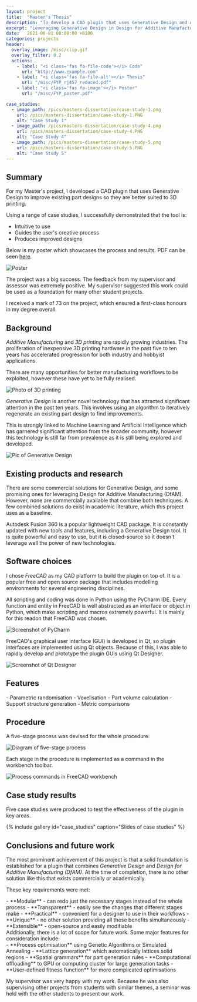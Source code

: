 ```yaml
---
layout: project
title:  "Master's Thesis"
description: "To develop a CAD plugin that uses Generative Design and AI to empower designers to improve their designs for 3D printing and Additive Manufacturing"
excerpt: "Leveraging Generative Design in Design for Additive Manufacturing (DfAM)"
date:   2021-06-01 00:00:00 +0100
categories: projects
header:
  overlay_image: /misc/clip.gif
  overlay_filter: 0.2
  actions:
    - label: "<i class='fas fa-file-code'></i> Code"
      url: "http://www.example.com"
    - label: "<i class='fas fa-file-alt'></i> Thesis"
      url: "/misc/FYP_rj457_reduced.pdf"
    - label: "<i class='fas fa-image'></i> Poster"
      url: "/misc/FYP_poster.pdf"

case_studies:
  - image_path: /pics/masters-dissertation/case-study-1.png
    url: /pics/masters-dissertation/case-study-1.PNG
    alt: "Case Study 1"
  - image_path: /pics/masters-dissertation/case-study-4.png
    url: /pics/masters-dissertation/case-study-4.PNG
    alt: "Case Study 4"
  - image_path: /pics/masters-dissertation/case-study-5.png
    url: /pics/masters-dissertation/case-study-5.PNG
    alt: "Case Study 5"
---
```



## Summary

For my Master's project, I developed a CAD plugin that uses Generative Design to improve existing part designs so they are better suited to 3D printing.


Using a range of case studies, I successfully demonstrated that the tool is:
 - Intuitive to use
 - Guides the user's creative process
 - Produces improved designs

Below is my poster which showcases the process and results. PDF can be seen [here][poster-pdf].

![Poster](/pics/masters-dissertation/poster.jpg)

The project was a big success. The feedback from my supervisor and assessor was extremely positive. My supervisor suggested this work could be used as a foundation for many other student projects.

I received a mark of 73 on the project, which ensured a first-class honours in my degree overall.

## Background

*Additive Manufacturing* and *3D printing* are rapidly growing industries. The proliferation of inexpensive 3D printing hardware in the past five to ten years has accelerated progression for both industry and hobbyist applications. 

There are many opportunities for better manufacturing workflows to be exploited, however these have yet to be fully realised.

![Photo of 3D printing](/pics/masters-dissertation/3d-printing.jpg)

[comment]: <> (Source: https://unsplash.com/photos/HsefvbLbNWc)

*Generative Design* is another novel technology that has attracted significant attention in the past ten years. This involves using an algorithm to iteratively regenerate an existing part design to find improvements. 

This is strongly linked to Machine Learning and Artificial Intelligence which has garnered significant attention from the broader community, however this technology is still far from prevalence as it is still being explored and developed.

![Pic of Generative Design](/pics/masters-dissertation/generations.gif)

## Existing products and research

There are some commercial solutions for Generative Design, and some promising ones for leveraging Design for Additive Manufacturing (DfAM). However, none are commercially available that combine both techniques. A few combined solutions do exist in academic literature, which this project uses as a baseline.

Autodesk Fusion 360 is a popular lightweight CAD package. It is constantly updated with new tools and features, including a Generative Design tool. It is quite powerful and easy to use, but it is closed-source so it doesn't leverage well the power of new technologies.


## Software choices

I chose *FreeCAD* as my CAD platform to build the plugin on top of. It is a popular free and open source package that includes modelling environments for several engineering disciplines.

All scripting and coding was done in Python using the PyCharm IDE. Every function and entity in FreeCAD is well abstracted as an interface or object in Python, which make scripting and macros extremely powerful. It is mainly for this readon that FreeCAD was chosen.

![Screenshot of PyCharm](/pics/masters-dissertation/pycharm.png)

FreeCAD's graphical user interface (GUI) is developed in Qt, so plugin interfaces are implemented using Qt objects. Because of this, I was able to rapidly develop and prototype the plugin GUIs using Qt Designer.

![Screenshot of Qt Designer](/pics/masters-dissertation/qt-designer.png)


## Features
<div class="notice" markdown="1">
 - Parametric randomisation
 - Voxelisation
 - Part volume calculation
 - Support structure generation
 - Metric comparisons
 
 </div>

## Procedure

A five-stage process was devised for the whole procedure.

![Diagram of five-stage process](/pics/masters-dissertation/process2.png)

Each stage in the procedure is implemented as a command in the workbench toolbar.

![Process commands in FreeCAD workbench](/pics/masters-dissertation/workbench.PNG)


## Case study results

Five case studies were produced to test the effectiveness of the plugin in key areas.

{% include gallery id="case_studies" caption="Slides of case studies" %}
 

## Conclusions and future work

The most prominent achievement of this project is that a solid foundation is established for a plugin that combines *Generative Design* and *Design for Additive Manufacturing (DfAM)*. At the time of completion, there is no other solution like this that exists commercially or academically.

These key requirements were met:
<div class="notice--success" markdown="1">
 - **Modular** - can redo just the necessary stages instead of the whole process
 - **Transparent** - easily see the changes that different stages make
 - **Practical** - convenient for a designer to use in their workflows
 - **Unique** - no other solution providing all these benefits simultaneously
 - **Extensible** - open-source and easily modifiable
 </div>
Additionally, there is a lot of scope for future work. Some major features for consideration include:
<div class="notice--success" markdown="1">
 - **Process optimisation** using Genetic Algorithms or Simulated Annealing
 - **Lattice generation** which automatically lattices solid regions
 - **Spatial grammars** for part generation rules
 - **Computational offloading** to GPU or computing cluster for large generation tasks
 - **User-defined fitness function** for more complicated optimisations
</div>

My supervisor was very happy with my work. Because he was also supervising other projects from students with similar themes, a seminar was held with the other students to present our work.

[panel-mockup]:	 https://image.shutterstock.com/image-vector/prohibited-signs-isolated-on-white-260nw-1890653254.jpg
[poster-pdf]: 	/misc/FYP_poster.pdf